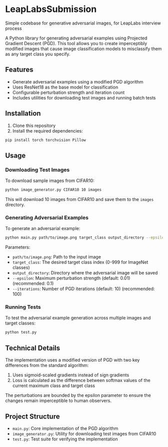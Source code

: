 # LeapLabsSubmission
Simple codebase for generative adversarial images, for LeapLabs interview process

A Python library for generating adversarial examples using Projected Gradient Descent (PGD). This tool allows you to create imperceptibly modified images that cause image classification models to misclassify them as any target class you specify.

## Features

- Generate adversarial examples using a modified PGD algorithm
- Uses ResNet18 as the base model for classification
- Configurable perturbation strength and iteration count
- Includes utilities for downloading test images and running batch tests

## Installation

1. Clone this repository
2. Install the required dependencies:
```bash
pip install torch torchvision Pillow
```

## Usage

### Downloading Test Images

To download sample images from CIFAR10:

```bash
python image_generator.py CIFAR10 10 images
```

This will download 10 images from CIFAR10 and save them to the `images` directory.

### Generating Adversarial Examples

To generate an adversarial example:

```bash
python main.py path/to/image.png target_class output_directory --epsilon 0.1 --iterations 100
```

Parameters:
- `path/to/image.png`: Path to the input image
- `target_class`: The desired target class index (0-999 for ImageNet classes)
- `output_directory`: Directory where the adversarial image will be saved
- `--epsilon`: Maximum perturbation strength (default: 0.01) (recommended: 0.1)
- `--iterations`: Number of PGD iterations (default: 10) (recommended: 100)

### Running Tests

To test the adversarial example generation across multiple images and target classes:

```bash
python test.py
```

## Technical Details

The implementation uses a modified version of PGD with two key differences from the standard algorithm:

1. Uses sigmoid-scaled gradients instead of sign gradients
2. Loss is calculated as the difference between softmax values of the current maximum class and target class

The perturbations are bounded by the epsilon parameter to ensure the changes remain imperceptible to human observers.

## Project Structure

- `main.py`: Core implementation of the PGD algorithm
- `image_generator.py`: Utility for downloading test images from CIFAR10
- `test.py`: Test suite for verifying the implementation

